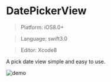 # DatePickerView

> Platform: iOS8.0+ 

> Language: swift3.0

> Editor: Xcode8

A pick date view simple and easy to use.

![demo](http://upload-images.jianshu.io/upload_images/1334681-9dc3d654ddb75f13.gif?imageMogr2/auto-orient/strip)


